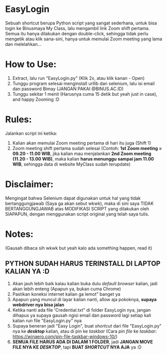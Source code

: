 # EasyLogin
Sebuah shortcut berupa Python script yang sangat sederhana, untuk bisa login ke Binusmaya My Class, lalu mengambil link Zoom shift pertama. Semua itu hanya dilakukan dengan double-click, sehingga tidak perlu mengetik atau klik sana-sini, hanya untuk memulai Zoom meeting yang lama dan melelahkan...

# How to Use:
1. Extract, lalu run "EasyLogin.py" (Klik 2x, atau klik kanan - Open)
2. Tunggu program selesai menginstall urllib dan selenium, lalu isi email dan password Bimay (JANGAN PAKAI @BINUS.AC.ID)
3. Tunggu sekitar 1 menit (Harusnya cuma 15 detik but yeah just in case), and happy Zooming :D

# Rules:
Jalankan script ini ketika:
1. Kalian akan memulai Zoom meeting pertama di hari itu juga (Shift 1)
2. Zoom meeting shift pertama sudah selesai 
(Contoh: **1st Zoom meeting = 09.20 - 11.00 WIB**, jika kalian mau menjalankan **2nd Zoom meeting (11.20 - 13.00 WIB)**, maka kalian **harus menunggu sampai jam 11.00 WIB**, sehingga data di website MyClass sudah terupdate)

# Disclaimer:
Mengingat bahwa Selenium dapat digunakan untuk hal yang tidak bertanggungjawab (Saya ga akan sebut wkwk), maka di sini saya TIDAK BERTANGGUNGJAWAB atas MODIFIKASI SCRIPT yang dilakukan oleh SIAPAPUN, dengan menggunakan script original yang telah saya tulis.

# Notes:
(Gausah dibaca sih wkwk but yeah kalo ada something happen, read it)

## PYTHON SUDAH HARUS TERINSTALL DI LAPTOP KALIAN YA :D
1. Akan jauh lebih baik kalau kalian buka dulu *default browser* kalian, jadi akan lebih enteng (Apapun ya, bukan cuma Chrome)
2. Pastikan koneksi internet kalian ga lemot" banget ya
3. Apapun yang muncul di layar kalian nanti, allow aja pokoknya, **supaya webdriver nya bisa jalan**
4. Ketika nanti ada file 'Credential.txt" di folder EasyLogin nya, jangan dihapus ya supaya gausah ngisi email dan password lagi setiap kali kalian *run* file "EasyLogin.py" nya
5. Supaya beneran jadi "Easy Login", buat *shortcut* dari file "EasyLogin.py" nya ke ***desktop*** kalian, atau di pin ke *taskbar* (Cara *pin file* ke *taskbar*: https://winaero.com/pin-file-taskbar-windows-10/)
6. **SEMUA FILE HARUS ADA DI DALAM 1 FOLDER**, jadi **JANGAN MOVE FILE NYA KE *DESKTOP***, tapi **BUAT *SHORTCUT* NYA AJA** ya :D
